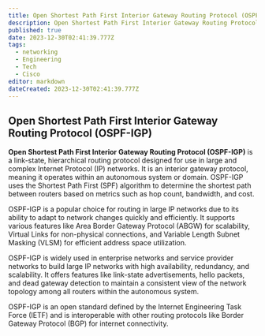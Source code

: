 ```yaml
---
title: Open Shortest Path First Interior Gateway Routing Protocol (OSPF-IGP)
description: Open Shortest Path First Interior Gateway Routing Protocol (OSPF-IGP) Description
published: true
date: 2023-12-30T02:41:39.777Z
tags:
  - networking
  - Engineering
  - Tech
  - Cisco
editor: markdown
dateCreated: 2023-12-30T02:41:39.777Z
---
```

## Open Shortest Path First Interior Gateway Routing Protocol (OSPF-IGP)

**Open Shortest Path First Interior Gateway Routing Protocol (OSPF-IGP)** is a link-state, hierarchical routing protocol designed for use in large and complex Internet Protocol (IP) networks. It is an interior gateway protocol, meaning it operates within an autonomous system or domain. OSPF-IGP uses the Shortest Path First (SPF) algorithm to determine the shortest path between routers based on metrics such as hop count, bandwidth, and cost.

OSPF-IGP is a popular choice for routing in large IP networks due to its ability to adapt to network changes quickly and efficiently. It supports various features like Area Border Gateway Protocol (ABGW) for scalability, Virtual Links for non-physical connections, and Variable Length Subnet Masking (VLSM) for efficient address space utilization.

OSPF-IGP is widely used in enterprise networks and service provider networks to build large IP networks with high availability, redundancy, and scalability. It offers features like link-state advertisements, hello packets, and dead gateway detection to maintain a consistent view of the network topology among all routers within the autonomous system.

OSPF-IGP is an open standard defined by the Internet Engineering Task Force (IETF) and is interoperable with other routing protocols like Border Gateway Protocol (BGP) for internet connectivity.